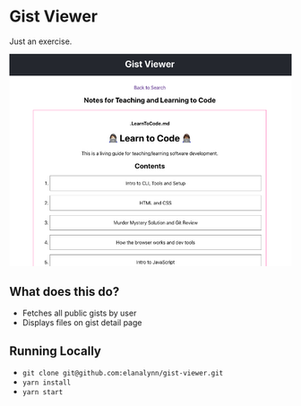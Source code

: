 # Gist Viewer

Just an exercise.

![Gist Viewer Screenshot](./gist-viewer.png)

## What does this do?

- Fetches all public gists by user
- Displays files on gist detail page

## Running Locally

- `git clone git@github.com:elanalynn/gist-viewer.git`
- `yarn install`
- `yarn start`
